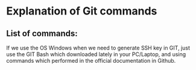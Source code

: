 # Explanation of Git commands

## List of commands:

If we use the OS Windows when we need to generate SSH key in GIT, just use the GIT Bash which downloaded lately in your PC/Laptop, and using commands which performed in the official documentation in Github.

